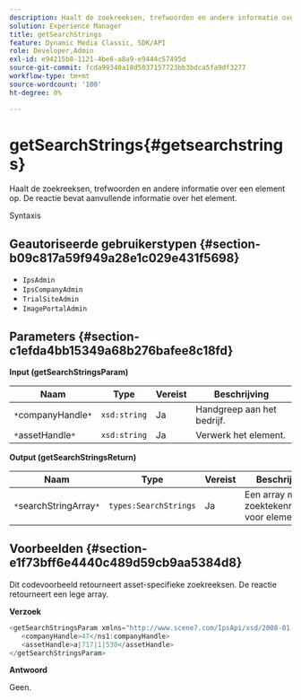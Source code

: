 ```yaml
---
description: Haalt de zoekreeksen, trefwoorden en andere informatie over een element op. De reactie bevat aanvullende informatie over het element.
solution: Experience Manager
title: getSearchStrings
feature: Dynamic Media Classic, SDK/API
role: Developer,Admin
exl-id: e94215b8-1121-4be6-a8a9-e9444c57495d
source-git-commit: fcda99340a18d5037157723bb3bdca5fa9df3277
workflow-type: tm+mt
source-wordcount: '100'
ht-degree: 0%

---
```


# getSearchStrings{#getsearchstrings}

Haalt de zoekreeksen, trefwoorden en andere informatie over een element op. De reactie bevat aanvullende informatie over het element.

Syntaxis

## Geautoriseerde gebruikerstypen {#section-b09c817a59f949a28e1c029e431f5698}

* `IpsAdmin`
* `IpsCompanyAdmin`
* `TrialSiteAdmin`
* `ImagePortalAdmin`

## Parameters {#section-c1efda4bb15349a68b276bafee8c18fd}

**Input (getSearchStringsParam)**

| Naam | Type | Vereist | Beschrijving |
|---|---|---|---|
| `*`companyHandle`*` | `xsd:string` | Ja | Handgreep aan het bedrijf. |
| `*`assetHandle`*` | `xsd:string` | Ja | Verwerk het element. |

**Output (getSearchStringsReturn)**

| Naam | Type | Vereist | Beschrijving |
|---|---|---|---|
| `*`searchStringArray`*` | `types:SearchStrings` | Ja | Een array met zoektekenreeksen voor elementen. |

## Voorbeelden {#section-e1f73bff6e4440c489d59cb9aa5384d8}

Dit codevoorbeeld retourneert asset-specifieke zoekreeksen. De reactie retourneert een lege array.

**Verzoek**

```java
<getSearchStringsParam xmlns="http://www.scene7.com/IpsApi/xsd/2008-01-15">
   <companyHandle>47</ns1:companyHandle>
   <assetHandle>a|717|1|530</assetHandle>
</getSearchStringsParam>
```

**Antwoord**

Geen.
